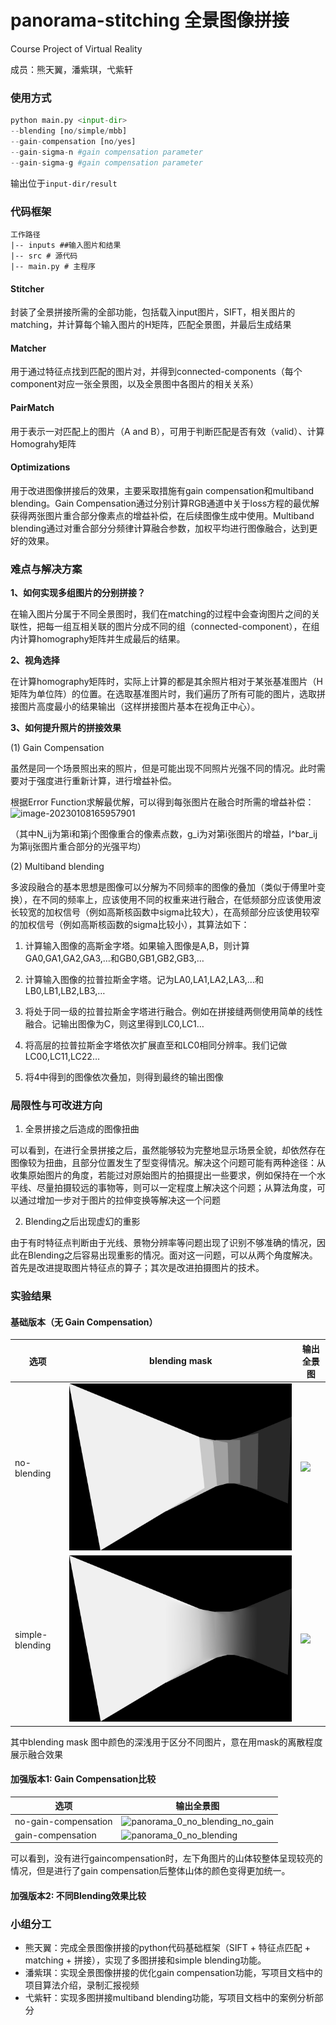 # panorama-stitching 全景图像拼接

Course Project of Virtual Reality

成员：熊天翼，潘紫琪，弋紫轩

### 使用方式

~~~python
python main.py <input-dir> 
--blending [no/simple/mbb] 
--gain-compensation [no/yes]
--gain-sigma-n #gain compensation parameter
--gain-sigma-g #gain compensation parameter
~~~
输出位于`input-dir/result`

### 代码框架

~~~
工作路径
|-- inputs ##输入图片和结果
|-- src # 源代码
|-- main.py # 主程序
~~~

#### Stitcher
封装了全景拼接所需的全部功能，包括载入input图片，SIFT，相关图片的matching，并计算每个输入图片的H矩阵，匹配全景图，并最后生成结果

#### Matcher
用于通过特征点找到匹配的图片对，并得到connected-components（每个component对应一张全景图，以及全景图中各图片的相关关系）

#### PairMatch
用于表示一对匹配上的图片（A and B），可用于判断匹配是否有效（valid）、计算Homograhy矩阵

#### Optimizations

用于改进图像拼接后的效果，主要采取措施有gain compensation和multiband blending。Gain Compensation通过分别计算RGB通道中关于loss方程的最优解获得两张图片重合部分像素点的增益补偿，在后续图像生成中使用。Multiband blending通过对重合部分分频律计算融合参数，加权平均进行图像融合，达到更好的效果。

### 难点与解决方案

**1、如何实现多组图片的分别拼接？**

在输入图片分属于不同全景图时，我们在matching的过程中会查询图片之间的关联性，把每一组互相关联的图片分成不同的组（connected-component），在组内计算homography矩阵并生成最后的结果。

**2、视角选择**

在计算homography矩阵时，实际上计算的都是其余照片相对于某张基准图片（H矩阵为单位阵）的位置。在选取基准图片时，我们遍历了所有可能的图片，选取拼接图片高度最小的结果输出（这样拼接图片基本在视角正中心）。

**3、如何提升照片的拼接效果**

(1) Gain Compensation

虽然是同一个场景照出来的照片，但是可能出现不同照片光强不同的情况。此时需要对于强度进行重新计算，进行增益补偿。

根据Error Function求解最优解，可以得到每张图片在融合时所需的增益补偿：![image-20230108165957901](/Users/pzqnewmac/Desktop/VR/panorama-stitching/report-related/image-20230108165957901.png)

（其中N_ij为第i和第j个图像重合的像素点数，g_i为对第i张图片的增益，I^bar_ij为第ij张图片重合部分的光强平均）

(2) Multiband blending

多波段融合的基本思想是图像可以分解为不同频率的图像的叠加（类似于傅里叶变换），在不同的频率上，应该使用不同的权重来进行融合，在低频部分应该使用波长较宽的加权信号（例如高斯核函数中sigma比较大），在高频部分应该使用较窄的加权信号（例如高斯核函数的sigma比较小），其算法如下： 

1. 计算输入图像的高斯金字塔。如果输入图像是A,B，则计算GA0,GA1,GA2,GA3,…和GB0,GB1,GB2,GB3,…

2. 计算输入图像的拉普拉斯金字塔。记为LA0,LA1,LA2,LA3,…和LB0,LB1,LB2,LB3,…

3. 将处于同一级的拉普拉斯金字塔进行融合。例如在拼接缝两侧使用简单的线性融合。记输出图像为C，则这里得到LC0,LC1…

4. 将高层的拉普拉斯金字塔依次扩展直至和LC0相同分辨率。我们记做LC00,LC11,LC22…

5. 将4中得到的图像依次叠加，则得到最终的输出图像

### 局限性与可改进方向

1. 全景拼接之后造成的图像扭曲

可以看到，在进行全景拼接之后，虽然能够较为完整地显示场景全貌，却依然存在图像较为扭曲，且部分位置发生了型变得情况。解决这个问题可能有两种途径：从收集原始图片的角度，若能过对原始图片的拍摄提出一些要求，例如保持在一个水平线、尽量拍摄较远的事物等，则可以一定程度上解决这个问题；从算法角度，可以通过增加一步对于图片的拉伸变换等解决这一个问题

2. Blending之后出现虚幻的重影

由于有时特征点判断由于光线、景物分辨率等问题出现了识别不够准确的情况，因此在Blending之后容易出现重影的情况。面对这一问题，可以从两个角度解决。首先是改进提取图片特征点的算子；其次是改进拍摄图片的技术。


### 实验结果

#### 基础版本（无 Gain Compensation）

|选项|blending mask|输出全景图|
|--|--|--|
|no-blending|![](inputs/caoping/result/mask_0_no_blending.png)|![](inputs/caoping/result/panorama_0_no_blending.png)|
|simple-blending|![](inputs/caoping/result/mask_0.png)|![](inputs/caoping/result/panorama_0.png)|

其中blending mask 图中颜色的深浅用于区分不同图片，意在用mask的离散程度展示融合效果

#### 加强版本1: Gain Compensation比较

| 选项                 | 输出全景图                                                   |
| -------------------- | ------------------------------------------------------------ |
| no-gain-compensation | ![panorama_0_no_blending_no_gain](/Users/pzqnewmac/Desktop/VR/panorama-stitching/inputs/test/result/panorama_0_no_blending_no_gain.png) |
| gain-compensation    | ![panorama_0_no_blending](/Users/pzqnewmac/Desktop/VR/panorama-stitching/inputs/test/result/panorama_0_no_blending.png) |

可以看到，没有进行gaincompensation时，左下角图片的山体较整体呈现较亮的情况，但是进行了gain compensation后整体山体的颜色变得更加统一。

#### 加强版本2: 不同Blending效果比较



### 小组分工
- 熊天翼：完成全景图像拼接的python代码基础框架（SIFT + 特征点匹配 + matching + 拼接），实现了多图拼接和simple blending功能。
- 潘紫琪：实现全景图像拼接的优化gain compensation功能，写项目文档中的项目算法介绍，录制汇报视频
- 弋紫轩：实现多图拼接multiband blending功能，写项目文档中的案例分析部分
